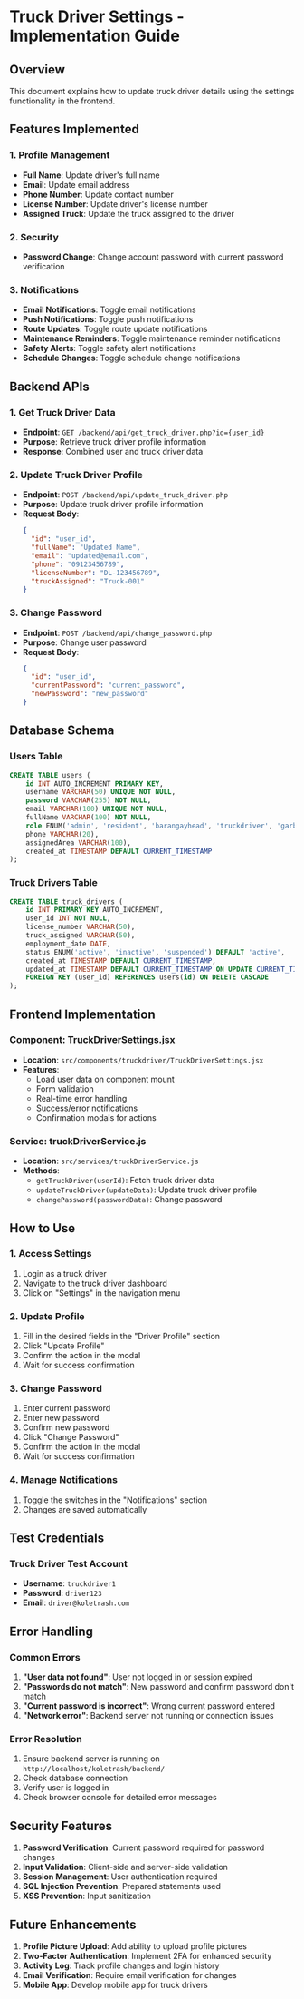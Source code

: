 # Truck Driver Settings - Implementation Guide

## Overview
This document explains how to update truck driver details using the settings functionality in the frontend.

## Features Implemented

### 1. Profile Management
- **Full Name**: Update driver's full name
- **Email**: Update email address
- **Phone Number**: Update contact number
- **License Number**: Update driver's license number
- **Assigned Truck**: Update the truck assigned to the driver

### 2. Security
- **Password Change**: Change account password with current password verification

### 3. Notifications
- **Email Notifications**: Toggle email notifications
- **Push Notifications**: Toggle push notifications
- **Route Updates**: Toggle route update notifications
- **Maintenance Reminders**: Toggle maintenance reminder notifications
- **Safety Alerts**: Toggle safety alert notifications
- **Schedule Changes**: Toggle schedule change notifications

## Backend APIs

### 1. Get Truck Driver Data
- **Endpoint**: `GET /backend/api/get_truck_driver.php?id={user_id}`
- **Purpose**: Retrieve truck driver profile information
- **Response**: Combined user and truck driver data

### 2. Update Truck Driver Profile
- **Endpoint**: `POST /backend/api/update_truck_driver.php`
- **Purpose**: Update truck driver profile information
- **Request Body**:
  ```json
  {
    "id": "user_id",
    "fullName": "Updated Name",
    "email": "updated@email.com",
    "phone": "09123456789",
    "licenseNumber": "DL-123456789",
    "truckAssigned": "Truck-001"
  }
  ```

### 3. Change Password
- **Endpoint**: `POST /backend/api/change_password.php`
- **Purpose**: Change user password
- **Request Body**:
  ```json
  {
    "id": "user_id",
    "currentPassword": "current_password",
    "newPassword": "new_password"
  }
  ```

## Database Schema

### Users Table
```sql
CREATE TABLE users (
    id INT AUTO_INCREMENT PRIMARY KEY,
    username VARCHAR(50) UNIQUE NOT NULL,
    password VARCHAR(255) NOT NULL,
    email VARCHAR(100) UNIQUE NOT NULL,
    fullName VARCHAR(100) NOT NULL,
    role ENUM('admin', 'resident', 'barangayhead', 'truckdriver', 'garbagecollector') NOT NULL,
    phone VARCHAR(20),
    assignedArea VARCHAR(100),
    created_at TIMESTAMP DEFAULT CURRENT_TIMESTAMP
);
```

### Truck Drivers Table
```sql
CREATE TABLE truck_drivers (
    id INT PRIMARY KEY AUTO_INCREMENT,
    user_id INT NOT NULL,
    license_number VARCHAR(50),
    truck_assigned VARCHAR(50),
    employment_date DATE,
    status ENUM('active', 'inactive', 'suspended') DEFAULT 'active',
    created_at TIMESTAMP DEFAULT CURRENT_TIMESTAMP,
    updated_at TIMESTAMP DEFAULT CURRENT_TIMESTAMP ON UPDATE CURRENT_TIMESTAMP,
    FOREIGN KEY (user_id) REFERENCES users(id) ON DELETE CASCADE
);
```

## Frontend Implementation

### Component: TruckDriverSettings.jsx
- **Location**: `src/components/truckdriver/TruckDriverSettings.jsx`
- **Features**:
  - Load user data on component mount
  - Form validation
  - Real-time error handling
  - Success/error notifications
  - Confirmation modals for actions

### Service: truckDriverService.js
- **Location**: `src/services/truckDriverService.js`
- **Methods**:
  - `getTruckDriver(userId)`: Fetch truck driver data
  - `updateTruckDriver(updateData)`: Update truck driver profile
  - `changePassword(passwordData)`: Change password

## How to Use

### 1. Access Settings
1. Login as a truck driver
2. Navigate to the truck driver dashboard
3. Click on "Settings" in the navigation menu

### 2. Update Profile
1. Fill in the desired fields in the "Driver Profile" section
2. Click "Update Profile"
3. Confirm the action in the modal
4. Wait for success confirmation

### 3. Change Password
1. Enter current password
2. Enter new password
3. Confirm new password
4. Click "Change Password"
5. Confirm the action in the modal
6. Wait for success confirmation

### 4. Manage Notifications
1. Toggle the switches in the "Notifications" section
2. Changes are saved automatically

## Test Credentials

### Truck Driver Test Account
- **Username**: `truckdriver1`
- **Password**: `driver123`
- **Email**: `driver@koletrash.com`

## Error Handling

### Common Errors
1. **"User data not found"**: User not logged in or session expired
2. **"Passwords do not match"**: New password and confirm password don't match
3. **"Current password is incorrect"**: Wrong current password entered
4. **"Network error"**: Backend server not running or connection issues

### Error Resolution
1. Ensure backend server is running on `http://localhost/koletrash/backend/`
2. Check database connection
3. Verify user is logged in
4. Check browser console for detailed error messages

## Security Features

1. **Password Verification**: Current password required for password changes
2. **Input Validation**: Client-side and server-side validation
3. **Session Management**: User authentication required
4. **SQL Injection Prevention**: Prepared statements used
5. **XSS Prevention**: Input sanitization

## Future Enhancements

1. **Profile Picture Upload**: Add ability to upload profile pictures
2. **Two-Factor Authentication**: Implement 2FA for enhanced security
3. **Activity Log**: Track profile changes and login history
4. **Email Verification**: Require email verification for changes
5. **Mobile App**: Develop mobile app for truck drivers 